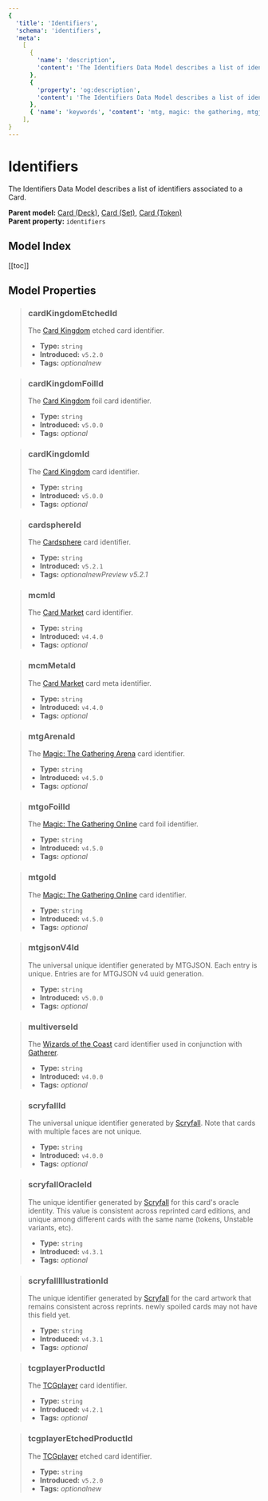 ```yaml
---
{
  'title': 'Identifiers',
  'schema': 'identifiers',
  'meta':
    [
      {
        'name': 'description',
        'content': 'The Identifiers Data Model describes a list of identifiers associated to a Card.',
      },
      {
        'property': 'og:description',
        'content': 'The Identifiers Data Model describes a list of identifiers associated to a Card.',
      },
      { 'name': 'keywords', 'content': 'mtg, magic: the gathering, mtgjson, json, identifiers' },
    ],
}
---
```


# Identifiers

The Identifiers Data Model describes a list of identifiers associated to a Card.

**Parent model:** [Card (Deck)](/data-models/card-deck/), [Card (Set)](/data-models/card-set/), [Card (Token)](/data-models/card-token/)  
**Parent property:** `identifiers`

## Model Index

<PropertyToggler/>

[[toc]]

## Model Properties

> ### cardKingdomEtchedId
>
> The [Card Kingdom](https://www.cardkingdom.com/?partner=mtgjson&utm_source=mtgjson&utm_medium=affiliate&utm_campaign=mtgjson) etched card identifier.
>
> - **Type:** `string`
> - **Introduced:** `v5.2.0`
> - **Tags:** <i class="optional">optional</i><i class="new">new</i>

> ### cardKingdomFoilId
>
> The [Card Kingdom](https://www.cardkingdom.com/?partner=mtgjson&utm_source=mtgjson&utm_medium=affiliate&utm_campaign=mtgjson) foil card identifier.
>
> - **Type:** `string`
> - **Introduced:** `v5.0.0`
> - **Tags:** <i class="optional">optional</i>

> ### cardKingdomId
>
> The [Card Kingdom](https://www.cardkingdom.com/?partner=mtgjson&utm_source=mtgjson&utm_medium=affiliate&utm_campaign=mtgjson) card identifier.
>
> - **Type:** `string`
> - **Introduced:** `v5.0.0`
> - **Tags:** <i class="optional">optional</i>

> ### cardsphereId
>
> The [Cardsphere](https://www.cardsphere.com/) card identifier.
>
> - **Type:** `string`
> - **Introduced:** `v5.2.1`
> - **Tags:** <i class="optional">optional</i><i class="new">new</i><i class="preview">Preview v5.2.1</i>

> ### mcmId
>
> The [Card Market](https://www.cardmarket.com/en/Magic?utm_campaign=card_prices&utm_medium=text&utm_source=mtgjson) card identifier.
>
> - **Type:** `string`
> - **Introduced:** `v4.4.0`
> - **Tags:** <i class="optional">optional</i>

> ### mcmMetaId
>
> The [Card Market](https://www.cardmarket.com/en/Magic?utm_campaign=card_prices&utm_medium=text&utm_source=mtgjson) card meta identifier.
>
> - **Type:** `string`
> - **Introduced:** `v4.4.0`
> - **Tags:** <i class="optional">optional</i>

> ### mtgArenaId
>
> The [Magic: The Gathering Arena](https://magic.wizards.com/en/mtgarena) card identifier.
>
> - **Type:** `string`
> - **Introduced:** `v4.5.0`
> - **Tags:** <i class="optional">optional</i>

> ### mtgoFoilId
>
> The [Magic: The Gathering Online](https://magic.wizards.com/en/mtgo) card foil identifier.
>
> - **Type:** `string`
> - **Introduced:** `v4.5.0`
> - **Tags:** <i class="optional">optional</i>

> ### mtgoId
>
> The [Magic: The Gathering Online](https://magic.wizards.com/en/mtgo) card identifier.
>
> - **Type:** `string`
> - **Introduced:** `v4.5.0`
> - **Tags:** <i class="optional">optional</i>

> ### mtgjsonV4Id
>
> The universal unique identifier generated by MTGJSON. Each entry is unique. Entries are for MTGJSON v4 uuid generation.
>
> - **Type:** `string`
> - **Introduced:** `v5.0.0`
> - **Tags:** <i class="optional">optional</i>

> ### multiverseId
>
> The [Wizards of the Coast](https://company.wizards.com) card identifier used in conjunction with [Gatherer](https://gatherer.wizards.com).
>
> - **Type:** `string`
> - **Introduced:** `v4.0.0`
> - **Tags:** <i class="optional">optional</i>

> ### scryfallId
>
> The universal unique identifier generated by [Scryfall](https://scryfall.com/). Note that cards with multiple faces are not unique.
>
> - **Type:** `string`
> - **Introduced:** `v4.0.0`
> - **Tags:** <i class="optional">optional</i>

> ### scryfallOracleId
>
> The unique identifier generated by [Scryfall](https://scryfall.com/) for this card's oracle identity. This value is consistent across reprinted card editions, and unique among different cards with the same name (tokens, Unstable variants, etc).
>
> - **Type:** `string`
> - **Introduced:** `v4.3.1`
> - **Tags:** <i class="optional">optional</i>

> ### scryfallIllustrationId
>
> The unique identifier generated by [Scryfall](https://scryfall.com/) for the card artwork that remains consistent across reprints. newly spoiled cards may not have this field yet.
>
> - **Type:** `string`
> - **Introduced:** `v4.3.1`
> - **Tags:** <i class="optional">optional</i>

> ### tcgplayerProductId
>
> The [TCGplayer](https://www.tcgplayer.com?partner=mtgjson&utm_campaign=affiliate&utm_medium=mtgjson&utm_source=mtgjson) card identifier.
>
> - **Type:** `string`
> - **Introduced:** `v4.2.1`
> - **Tags:** <i class="optional">optional</i>

> ### tcgplayerEtchedProductId
>
> The [TCGplayer](https://www.tcgplayer.com?partner=mtgjson&utm_campaign=affiliate&utm_medium=mtgjson&utm_source=mtgjson) etched card identifier.
>
> - **Type:** `string`
> - **Introduced:** `v5.2.0`
> - **Tags:** <i class="optional">optional</i><i class="new">new</i>
